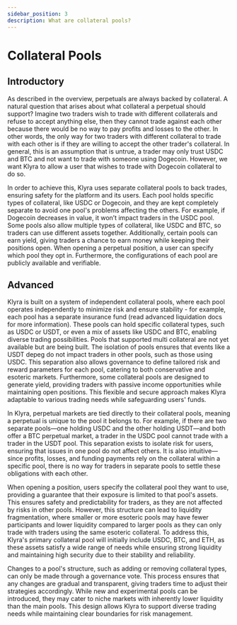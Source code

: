 ```yaml
---
sidebar_position: 3
description: What are collateral pools?
---
```


# Collateral Pools

## Introductory
As described in the overview, perpetuals are always backed by collateral. A natural question that arises about what collateral a perpetual should support? Imagine two traders wish to trade with different collaterals and refuse to accept anything else, then they cannot trade against each other because there would be no way to pay profits and losses to the other. In other words, the only way for two traders with different collateral to trade with each other is if they are willing to accept the other trader's collateral. In general, this is an assumption that is untrue, a trader may only trust USDC and BTC and not want to trade with someone using Dogecoin. However, we want Klyra to allow a user that wishes to trade with Dogecoin collateral to do so. 

In order to achieve this, Klyra uses separate collateral pools to back trades, ensuring safety for the platform and its users. Each pool holds specific types of collateral, like USDC or Dogecoin, and they are kept completely separate to avoid one pool's problems affecting the others. For example, if Dogecoin decreases in value, it won’t impact traders in the USDC pool. Some pools also allow multiple types of collateral, like USDC and BTC, so traders can use different assets together. Additionally, certain pools can earn yield, giving traders a chance to earn money while keeping their positions open. When opening a perpetual position, a user can specify which pool they opt in. Furthermore, the configurations of each pool are publicly available and verifiable.

## Advanced
Klyra is built on a system of independent collateral pools, where each pool operates independently to minimize risk and ensure stability - for example, each pool has a separate insurance fund (read advanced liquidation docs for more information). These pools can hold specific collateral types, such as USDC or USDT, or even a mix of assets like USDC and BTC, enabling diverse trading possibilities. Pools that supported multi collateral are not yet available but are being built. The isolation of pools ensures that events like a USDT depeg do not impact traders in other pools, such as those using USDC. This separation also allows governance to define tailored risk and reward parameters for each pool, catering to both conservative and esoteric markets. Furthermore, some collateral pools are designed to generate yield, providing traders with passive income opportunities while maintaining open positions. This flexible and secure approach makes Klyra adaptable to various trading needs while safeguarding users' funds.

In Klyra, perpetual markets are tied directly to their collateral pools, meaning a perpetual is unique to the pool it belongs to. For example, if there are two separate pools—one holding USDC and the other holding USDT—and both offer a BTC perpetual market, a trader in the USDC pool cannot trade with a trader in the USDT pool. This separation exists to isolate risk for users, ensuring that issues in one pool do not affect others. It is also intuitive—since profits, losses, and funding payments rely on the collateral within a specific pool, there is no way for traders in separate pools to settle these obligations with each other.

When opening a position, users specify the collateral pool they want to use, providing a guarantee that their exposure is limited to that pool's assets. This ensures safety and predictability for traders, as they are not affected by risks in other pools. However, this structure can lead to liquidity fragmentation, where smaller or more esoteric pools may have fewer participants and lower liquidity compared to larger pools as they can only trade with traders using the same esoteric collateral. To address this, Klyra's primary collateral pool will initially include USDC, BTC, and ETH, as these assets satisfy a wide range of needs while ensuring strong liquidity and maintaining high security due to their stability and reliability.

Changes to a pool's structure, such as adding or removing collateral types, can only be made through a governance vote. This process ensures that any changes are gradual and transparent, giving traders time to adjust their strategies accordingly. While new and experimental pools can be introduced, they may cater to niche markets with inherently lower liquidity than the main pools. This design allows Klyra to support diverse trading needs while maintaining clear boundaries for risk management.


